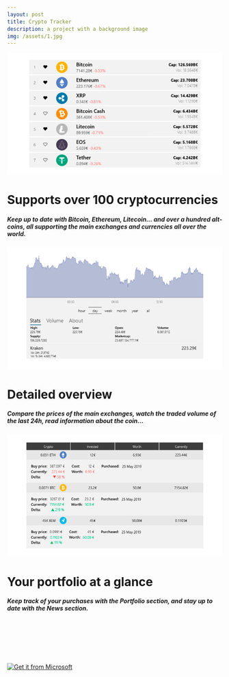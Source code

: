 ```yaml
---
layout: post
title: Crypto Tracker
description: a project with a background image
img: /assets/1.jpg
---
```



<div class="hero-img">
</div>

<div class="project_descr">
	<img class="project_img" id="gridRow1" src="/assets/cryptotracker/top100_light.png"/>
	<div class="project_explanation">
		<h1>Supports over 100 cryptocurrencies</h1>
		<h5>Keep up to date with Bitcoin, Ethereum, Litecoin... and over a hundred alt-coins, all supporting the main exchanges and currencies all over the world.</h5>
	</div>
</div>

<div class="project_descr">
	<img class="project_img" id="gridRow2" src="/assets/cryptotracker/details_light.png"/>
	<div class="project_explanation">
		<h1>Detailed overview</h1>
		<h5>Compare the prices of the main exchanges, watch the traded volume of the last 24h, read information about the coin...</h5>
	</div>
</div>

<div class="project_descr">
	<img class="project_img" id="gridRow3" src="/assets/cryptotracker/portfolio_light.png"/>
	<div class="project_explanation">
		<h1>Your portfolio at a glance</h1>
		<h5>Keep track of your purchases with the Portfolio section, and stay up to date with
		the News section.</h5>
	</div>
</div>

<div style="">
	<a href="https://www.microsoft.com/store/apps/9n3b47hbvblc?ocid=badge?cid=personal">
		<img src="https://assets.windowsphone.com/85864462-9c82-451e-9355-a3d5f874397a/English_get-it-from-MS_InvariantCulture_Default.png" alt="Get it from Microsoft" class="img-center" style="width: 50%; max-width: 250px; margin-top: 10vw; ">
	</a>
</div>

<script>
	function changeTheme(){
		applyTheme();
	}
	
	function applyTheme(){
		if(window.localStorage.getItem("mode") == "dark"){
			document.getElementById("gridRow1").src = "/assets/cryptotracker/top100_dark.png";
			document.getElementById("gridRow2").src = "/assets/cryptotracker/details_dark.png";
			document.getElementById("gridRow3").src = "/assets/cryptotracker/portfolio_dark.png";
		} else{
			document.getElementById("gridRow1").src = "/assets/cryptotracker/top100_light.png";
			document.getElementById("gridRow2").src = "/assets/cryptotracker/details_light.png";
			document.getElementById("gridRow3").src = "/assets/cryptotracker/portfolio_light.png";
		}
	}
	applyTheme();
</script>